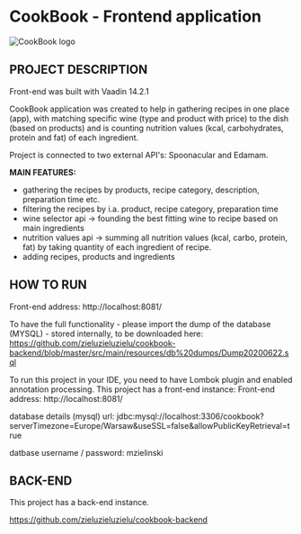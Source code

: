 # CookBook - Frontend application
![CookBook logo](https://i.imgur.com/Cd5H84o.png)




## PROJECT DESCRIPTION

Front-end was built with Vaadin 14.2.1 

CookBook application was created to help in gathering recipes in one place (app), with matching specific wine (type and product with price) to the dish (based on products) and is counting nutrition values (kcal, carbohydrates, protein and fat) of each ingredient.

Project is connected to two external API's: Spoonacular and Edamam.

**MAIN FEATURES:**

- gathering the recipes by products, recipe category, description, preparation time etc.
- filtering the recipes by i.a. product, recipe category, preparation time
- wine selector api -> founding the best fitting wine to recipe based on main ingredients
- nutrition values api -> summing all nutrition values (kcal, carbo, protein, fat) by taking quantity of each ingredient of recipe.
- adding recipes, products and ingredients

## HOW TO RUN

Front-end address: http://localhost:8081/
 
To have the full functionality - please import the dump of the database (MYSQL) - stored internally, to be downloaded here: https://github.com/zieluzieluzielu/cookbook-backend/blob/master/src/main/resources/db%20dumps/Dump20200622.sql

To run this project in your IDE, you need to have Lombok plugin and enabled annotation processing.
This project has a front-end instance:
Front-end address: http://localhost:8081/

database details (mysql)
url: jdbc:mysql://localhost:3306/cookbook?serverTimezone=Europe/Warsaw&useSSL=false&allowPublicKeyRetrieval=true

datbase username / password: mzielinski

## BACK-END

This project has a back-end instance.

https://github.com/zieluzieluzielu/cookbook-backend
